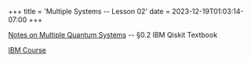 +++
title = 'Multiple Systems -- Lesson 02'
date = 2023-12-19T01:03:14-07:00
+++

[Notes on Multiple Quantum
Systems](https://dev-undergrad.dev/qiskit/multiple_systems_02/combined.pdf) -- §0.2 IBM Qiskit Textbook

<!--more-->

[IBM
Course](https://learning.quantum.ibm.com/course/basics-of-quantum-information)
